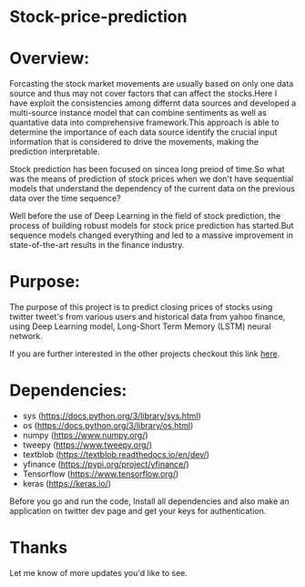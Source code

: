 # Stock-price-prediction
# Overview:
Forcasting the stock market movements are usually based on only one data source and thus may not cover factors that can affect the stocks.Here I have exploit the consistencies among differnt data sources and developed a multi-source instance model that can combine sentiments as well as quantative data into comprehensive framework.This approach is able to determine the importance of each data source identify the crucial input information that is considered to drive the movements, making the prediction interpretable.

Stock prediction has been focused on sincea long preiod of time.So what was the means of prediction of stock prices when we don't have sequential models that understand the dependency of the current data on the previous data over the time sequence?

Well before the use of Deep Learning in the field of stock prediction, the process of building robust models for stock price prediction has started.But sequence models changed everything and led to a massive improvement in state-of-the-art results in the finance industry.

# Purpose:
The purpose of this project is to predict closing prices of stocks using twitter tweet's from various users and historical data from yahoo finance, using Deep Learning model, Long-Short Term Memory (LSTM) neural network.

If you are further interested in the other projects checkout this link [here](https://www.ijariit.com/).

# Dependencies:

*   sys (https://docs.python.org/3/library/sys.html)
*   os (https://docs.python.org/3/library/os.html)
*   numpy (https://www.numpy.org/)
*   tweepy (https://www.tweepy.org/)    
*   textblob (https://textblob.readthedocs.io/en/dev/)
*   yfinance (https://pypi.org/project/yfinance/)
*   Tensorflow (https://www.tensorflow.org/)
*   keras (https://keras.io/)

Before you go and run the code, Install all dependencies and also make an application on twitter dev page and get your keys for authentication.

# Thanks
Let me know of more updates you'd like to see.
